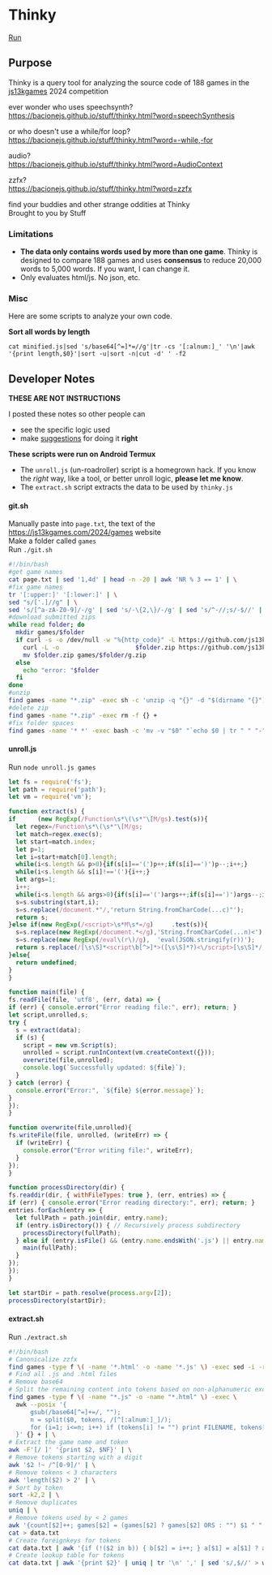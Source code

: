 # Thinky
[Run](https://bacionejs.github.io/stuff/thinky.html)  

## Purpose  
Thinky is a query tool for analyzing the source code of 188 games in the [js13kgames](https://js13kgames.com) 2024 competition   

ever wonder who uses speechsynth?  
https://bacionejs.github.io/stuff/thinky.html?word=speechSynthesis  

or who doesn't use a while/for loop?  
https://bacionejs.github.io/stuff/thinky.html?word=-while,-for  

audio?  
https://bacionejs.github.io/stuff/thinky.html?word=AudioContext  

zzfx?  
https://bacionejs.github.io/stuff/thinky.html?word=zzfx

find your buddies and other strange oddities at Thinky  
Brought to you by Stuff  



### Limitations
- **The data only contains words used by more than one game**. Thinky is designed to compare 188 games and uses **consensus** to reduce 20,000 words to 5,000 words. If you want, I can change it.  
- Only evaluates html/js. No json, etc.

### Misc

Here are some scripts to analyze your own code.  

**Sort all words by length**  

```cat minified.js|sed 's/base64[^=]*=//g'|tr -cs '[:alnum:]_' '\n'|awk '{print length,$0}'|sort -u|sort -n|cut -d' ' -f2```  


## Developer Notes

**THESE ARE NOT INSTRUCTIONS**  

I posted these notes so other people can
- see the specific logic used
- make [suggestions](https://github.com/bacionejs/stuff/discussions) for doing it **right**


**These scripts were run on Android Termux**  
- The ```unroll.js``` (un-roadroller) script is a homegrown hack. If you know the *right* way, like a tool, or better unroll logic, **please let me know**.  
- The ```extract.sh``` script extracts the data to be used by ```thinky.js```  

#### git.sh
Manually paste into ```page.txt```, the text of the https://js13kgames.com/2024/games website  
Make a folder called ```games```  
Run ```./git.sh```  
```bash
#!/bin/bash
#get game names
cat page.txt | sed '1,4d' | head -n -20 | awk 'NR % 3 == 1' | \
#fix game names
tr '[:upper:]' '[:lower:]' | \
sed "s/['.]//g" | \
sed 's/[^a-zA-Z0-9]/-/g' | sed 's/-\{2,\}/-/g' | sed 's/^-//;s/-$//' | \
#download submitted zips
while read folder; do
  mkdir games/$folder
  if curl -s -o /dev/null -w "%{http_code}" -L https://github.com/js13kGames/games/raw/main/games/$folder/.src/g.zip | grep "200"; then
    curl -L -o                     $folder.zip https://github.com/js13kGames/games/raw/main/games/$folder/.src/g.zip
    mv $folder.zip games/$folder/g.zip
  else
    echo "error: "$folder
  fi
done
#unzip
find games -name "*.zip" -exec sh -c 'unzip -q "{}" -d "$(dirname "{}")" || echo "$PWD/{}"' +
#delete zip
find games -name "*.zip" -exec rm -f {} +
#fix folder spaces
find games -name '* *' -exec bash -c 'mv -v "$0" "`echo $0 | tr " " "-"`"' {} +
```






#### unroll.js
Run ```node unroll.js games```  
```javascript
let fs = require('fs');
let path = require('path');
let vm = require('vm');

function extract(s) {
if      (new RegExp(/Function\s*\(\s*"\[M/gs).test(s)){
  let regex=/Function\s*\(\s*"\[M/gs;
  let match=regex.exec(s);
  let start=match.index;
  let p=1;
  let i=start+match[0].length;
  while(i<s.length && p>0){if(s[i]=='(')p++;if(s[i]==')')p--;i++;}
  while(i<s.length && s[i]!=='('){i++;}
  let args=1;
  i++;
  while(i<s.length && args>0){if(s[i]=='(')args++;if(s[i]==')')args--;i++;}
  s=s.substring(start,i);
  s=s.replace(/document.*"/,'return String.fromCharCode(...c)"');
  return s;
}else if(new RegExp(/<script>\s*M\s*=/g)     .test(s)){
  s=s.replace(new RegExp(/document.*</g),'String.fromCharCode(...n)<');
  s=s.replace(new RegExp(/eval\(r\)/g),  'eval(JSON.stringify(r))');
  return s.replace(/[\s\S]*<script\b[^>]*>([\s\S]*?)<\/script>[\s\S]*/,'$1');
}else{
  return undefined;
}
}

function main(file) {
fs.readFile(file, 'utf8', (err, data) => {
if (err) { console.error("Error reading file:", err); return; }
let script,unrolled,s;
try {
  s = extract(data);
  if (s) {
    script = new vm.Script(s);
    unrolled = script.runInContext(vm.createContext({}));
    overwrite(file,unrolled);
    console.log(`Successfully updated: ${file}`);
  }
} catch (error) {
  console.error("Error:", `${file} ${error.message}`);
}
});
}

function overwrite(file,unrolled){
fs.writeFile(file, unrolled, (writeErr) => {
  if (writeErr) {
    console.error("Error writing file:", writeErr);
  }
});
}

function processDirectory(dir) {
fs.readdir(dir, { withFileTypes: true }, (err, entries) => {
if (err) { console.error("Error reading directory:", err); return; }
entries.forEach(entry => {
  let fullPath = path.join(dir, entry.name);
  if (entry.isDirectory()) { // Recursively process subdirectory
    processDirectory(fullPath);
  } else if (entry.isFile() && (entry.name.endsWith('.js') || entry.name.endsWith('.html'))) {
    main(fullPath);
  }
});
});
}

let startDir = path.resolve(process.argv[2]);
processDirectory(startDir);
```






#### extract.sh
Run ```./extract.sh```
```bash
#!/bin/bash
# Canonicalize zzfx
find games -type f \( -name '*.html' -o -name '*.js' \) -exec sed -i -r 's/module:\[\[\[/zzfx/gi;s/zzfx\w*/zzfx/gi' {} +
# Find all .js and .html files
# Remove base64
# Split the remaining content into tokens based on non-alphanumeric except _
find games -type f \( -name "*.js" -o -name "*.html" \) -exec \
  awk --posix '{
      gsub(/base64[^=]+=/, "");
      n = split($0, tokens, /[^[:alnum:]_]/);
      for (i=1; i<=n; i++) if (tokens[i] != "") print FILENAME, tokens[i];
  }' {} + | \
# Extract the game name and token
awk -F'[/ ]' '{print $2, $NF}' | \
# Remove tokens starting with a digit
awk '$2 !~ /^[0-9]/' | \
# Remove tokens < 3 characters
awk 'length($2) > 2' | \
# Sort by token
sort -k2,2 | \
# Remove duplicates
uniq | \
# Remove tokens used by < 2 games
awk '{count[$2]++; games[$2] = (games[$2] ? games[$2] ORS : "") $1 " " $2} END {for (word in count) if (count[word] > 1) print games[word]}' | \
cat > data.txt
# Create foreignkeys for tokens
cat data.txt | awk '{if (!($2 in b)) { b[$2] = i++; } a[$1] = a[$1] ? a[$1] "," b[$2] : $1 "," b[$2]; } END { for (k in a) print a[k] }' > games.txt
# Create lookup table for tokens
cat data.txt | awk '{print $2}' | uniq | tr '\n' ',' | sed 's/,$//' > words.txt
```






